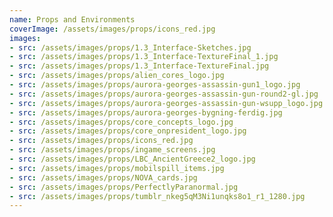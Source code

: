 ```yaml
---
name: Props and Environments
coverImage: /assets/images/props/icons_red.jpg
images:
- src: /assets/images/props/1.3_Interface-Sketches.jpg
- src: /assets/images/props/1.3_Interface-TextureFinal_1.jpg
- src: /assets/images/props/1.3_Interface-TextureFinal.jpg
- src: /assets/images/props/alien_cores_logo.jpg
- src: /assets/images/props/aurora-georges-assassin-gun1_logo.jpg
- src: /assets/images/props/aurora-georges-assassin-gun-round2-gl.jpg
- src: /assets/images/props/aurora-georges-assassin-gun-wsupp_logo.jpg
- src: /assets/images/props/aurora-georges-bygning-ferdig.jpg
- src: /assets/images/props/core_concepts_logo.jpg
- src: /assets/images/props/core_onpresident_logo.jpg
- src: /assets/images/props/icons_red.jpg
- src: /assets/images/props/ingame_screens.jpg
- src: /assets/images/props/LBC_AncientGreece2_logo.jpg
- src: /assets/images/props/mobilspill_items.jpg
- src: /assets/images/props/NOVA_cards.jpg
- src: /assets/images/props/PerfectlyParanormal.jpg
- src: /assets/images/props/tumblr_nkeg5qM3Ni1unqks8o1_r1_1280.jpg
---
```

